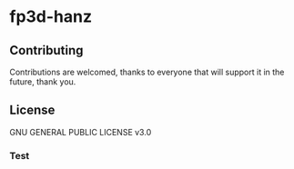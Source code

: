 # fp3d-hanz


## Contributing
Contributions are welcomed, thanks to everyone that will support it in the future, thank you.

## License
GNU GENERAL PUBLIC LICENSE v3.0



### Test